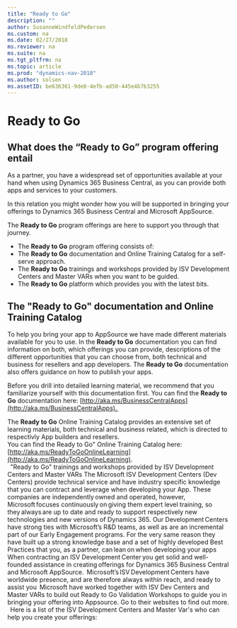 ```yaml
---
title: "Ready to Go"
description: ""
author: SusanneWindfeldPedersen
ms.custom: na
ms.date: 02/27/2018
ms.reviewer: na
ms.suite: na
ms.tgt_pltfrm: na
ms.topic: article
ms.prod: "dynamics-nav-2018"
ms.author: solsen
ms.assetID: be636361-9de8-4efb-ad50-445e4b7b3255
---
```


# Ready to Go
## What does the “Ready to Go” program offering entail  
As a partner, you have a widespread set of opportunities available at your hand when using Dynamics 365 Business Central, as you can provide both apps and services to your customers. 

In this relation you might wonder how you will be supported in bringing your offerings to Dynamics 365 Business Central and Microsoft AppSource. 

The **Ready to Go** program offerings are here to support you through that journey.  
- The **Ready to Go** program offering consists of: 
- The **Ready to Go** documentation and Online Training Catalog for a self-serve approach. 
- The **Ready to Go** trainings and workshops provided by ISV Development Centers and Master VARs when you want to be guided. 
- The **Ready to Go** platform which provides you with the latest bits. 
 
## The "Ready to Go" documentation and Online Training Catalog 
To help you bring your app to AppSource we have made different materials available for you to use. In the **Ready to Go** documentation you can find information on both, which offerings you can provide, descriptions of the different opportunities that you can choose from, both technical and business for resellers and app developers. The **Ready to Go** documentation also offers guidance on how to publish your apps.

Before you drill into detailed learning material, we recommend that you familiarize yourself with this documentation first. You can find the **Ready to Go** documentation here: [http://aka.ms/BusinessCentralApps](http://aka.ms/BusinessCentralApps).  
 
The **Ready to Go** Online Training Catalog provides an extensive set of learning materials, both technical and business related, which is directed to respectivly App builders and resellers.     
You can find the Ready to Go" Online Training Catalog here: [http://aka.ms/ReadyToGoOnlineLearning](http://aka.ms/ReadyToGoOnlineLearning).  
  
"Ready to Go" trainings and workshops provided by ISV Development Centers and Master VARs 
The Microsoft ISV Development Centers (Dev Centers) provide technical service and have industry specific knowledge that you can contract and leverage when developing your App. These companies are independently owned and operated, however, Microsoft focuses continuously on giving them expert level training, so they always are up to date and ready to support respectively new technologies and new versions of Dynamics 365. Our Development Centers have strong ties with Microsoft’s R&D teams, as well as are an incremental part of our Early Engagement programs. For the very same reason they have built up a strong knowledge base and a set of highly developed Best Practices that you, as a partner, can lean on when developing your apps 
<Please also add in we have worked with them to come up with a Validation workshop> 
When contracting an ISV Development Center you get solid and well-founded assistance in creating offerings for Dynamics 365 Business Central and Microsoft AppSource.  
Microsoft’s ISV Development Centers have worldwide presence, and are therefore always within reach, and ready to assist you 
 Microsoft have worked together with ISV Dev Centers and Master VARs to build out Ready to Go Validation Workshops to guide you in bringing your offering into Appsource. Go to their websites to find out more. 
  
Here is a list of the ISV Development Centers and Master Var's who can help you create your offerings: 


